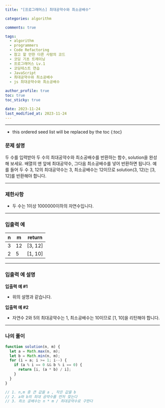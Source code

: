 ```yaml
---
title: "[프로그래머스] 최대공약수와 최소공배수"

categories: algorithm

comments: true

tags:
  - algorithm
  - programmers
  - Code Refactoring
  - 참고 할 만한 다른 사람의 코드
  - 코딩 기초 트레이닝
  - 프로그래머스 Lv.1
  - 코딩테스트 연습
  - JavaScript
  - 최대공약수와 최소공배수
  - js 최대공약수와 최소공배수

author_profile: true
toc: true
toc_sticky: true

date: 2023-11-24
last_modified_at: 2023-11-24
---
```


---

<!-- prettier-ignore -->
* this ordered seed list will be replaced by the toc 
{:toc}

### 문제 설명

두 수를 입력받아 두 수의 최대공약수와 최소공배수를 반환하는 함수, solution을 완성해 보세요. 배열의 맨 앞에 최대공약수, 그다음 최소공배수를 넣어 반환하면 됩니다. 예를 들어 두 수 3, 12의 최대공약수는 3, 최소공배수는 12이므로 solution(3, 12)는 [3, 12]를 반환해야 합니다.

---

### 제한사항

- 두 수는 1이상 1000000이하의 자연수입니다.

---

### 입출력 예

| n   | m   | return  |
| --- | --- | ------- |
| 3   | 12  | [3, 12] |
| 2   | 5   | [1, 10] |

---

### 입출력 예 설명

**입출력 예 #1**

- 위의 설명과 같습니다.

**입출력 예 #2**

- 자연수 2와 5의 최대공약수는 1, 최소공배수는 10이므로 [1, 10]을 리턴해야 합니다.

---

### 나의 풀이

```jsx
function solution(n, m) {
  let a = Math.max(n, m);
  let b = Math.min(n, m);
  for (i = a; i >= 1; i--) {
    if (a % i == 0 && b % i == 0) {
      return [i, (a * b) / i];
    }
  }
}

// 1. n,m 중 큰 값을 a , 작은 값을 b
// 2. a와 b의 최대 공약수를 먼저 찾는다
// 3. 최소 공배수는 n * m / 최대공약수로 구한다
```
